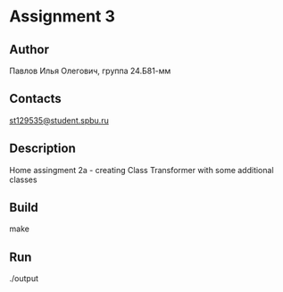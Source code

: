 # Assignment 3
## Author
Павлов Илья Олегович, группа 24.Б81-мм
## Contacts
st129535@student.spbu.ru
## Description
Home assingment 2a - creating Class Transformer with some additional classes 
## Build
make
## Run
./output
